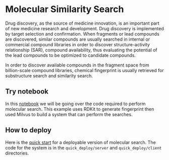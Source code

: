 # Molecular Similarity Search
Drug discovery, as the source of medicine innovation, is an important part of new medicine research and development. Drug discovery is implemented by target selection and confirmation. When fragments or lead compounds are discovered, similar compounds are usually searched in internal or commercial compound libraries in order to discover structure-activity relationship (SAR), compound availability, thus evaluating the potential of the lead compounds to be optimized to candidate compounds.

In order to discover available compounds in the fragment space from billion-scale compound libraries, chemical fingerprint is usually retrieved for substructure search and similarity search.
## Try notebook
In this [notebook](./molecular_search-v2.ipynb) we will be going over the code required to perform molecular search. This example uses RDKit to generate fingerprint then used Milvus to build a system that can perform the searches.
## How to deploy
Here is the [quick start](./quick_deploy) for a deployable version of molecular search. The code for the system is in the `quick_deploy/server` and `quick_deploy/client` directories.
